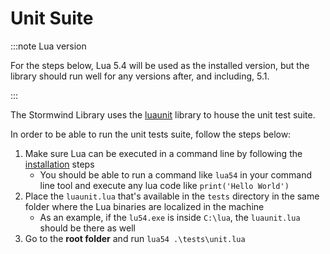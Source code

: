 # Unit Suite

:::note Lua version

For the steps below, Lua 5.4 will be used as the installed version, but the
library should run well for any versions after, and including, 5.1.

:::

The Stormwind Library uses the [luaunit](https://github.com/bluebird75/luaunit) library to house the unit test suite.

In order to be able to run the unit tests suite, follow the steps below:

1. Make sure Lua can be executed in a command line by following the
[installation](https://www.lua.org/download.html) steps
    * You should be able to run a command like `lua54` in your command line
tool and execute any lua code like `print('Hello World')`
1. Place the `luaunit.lua` that's available in the `tests` directory in the same folder where the Lua binaries are localized in the machine
    * As an example, if the `lu54.exe` is inside `C:\lua`, the `luaunit.lua`
should be there as well
1. Go to the **root folder** and run `lua54 .\tests\unit.lua`